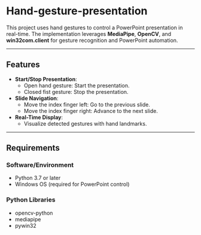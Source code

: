 # Hand-gesture-presentation

This project uses hand gestures to control a PowerPoint presentation in real-time. The implementation leverages **MediaPipe**, **OpenCV**, and **win32com.client** for gesture recognition and PowerPoint automation.

---

## **Features**
- **Start/Stop Presentation**:
  - Open hand gesture: Start the presentation.
  - Closed fist gesture: Stop the presentation.
- **Slide Navigation**:
  - Move the index finger left: Go to the previous slide.
  - Move the index finger right: Advance to the next slide.
- **Real-Time Display**:
  - Visualize detected gestures with hand landmarks.

---

## **Requirements**

### **Software/Environment**
- Python 3.7 or later
- Windows OS (required for PowerPoint control)

### **Python Libraries**
- opencv-python
- mediapipe
- pywin32

